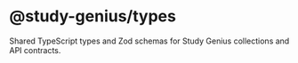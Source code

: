 # @study-genius/types

Shared TypeScript types and Zod schemas for Study Genius collections and API contracts.